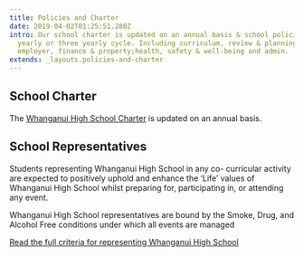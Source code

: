 ```yaml
---
title: Policies and Charter
date: 2019-04-02T01:25:51.280Z
intro: Our school charter is updated on an annual basis & school policies on a
  yearly or three yearly cycle. Including curriculum, review & planning, good
  employer, finance & property;health, safety & well-being and admin.
extends: _layouts.policies-and-charter
---
```

## School Charter

The [Whanganui High School Charter](https://res.cloudinary.com/whanganuihigh/image/upload/v1627358559/School%20Documents/Charter/WHS_Charter_2021.pdf) is updated on an annual basis.

## School Representatives

Students representing Whanganui High School in any co- curricular activity are expected to positively uphold and enhance the ‘Life’ values of Whanganui High School whilst preparing for, participating in, or attending any event.

Whanganui High School representatives are bound by the Smoke, Drug, and Alcohol Free conditions under which all events are managed

[Read the full criteria for representing Whanganui High School](https://res.cloudinary.com/whanganuihigh/image/upload/v1623361773/School%20Policies/WHS_Representative_Policy.pdf)